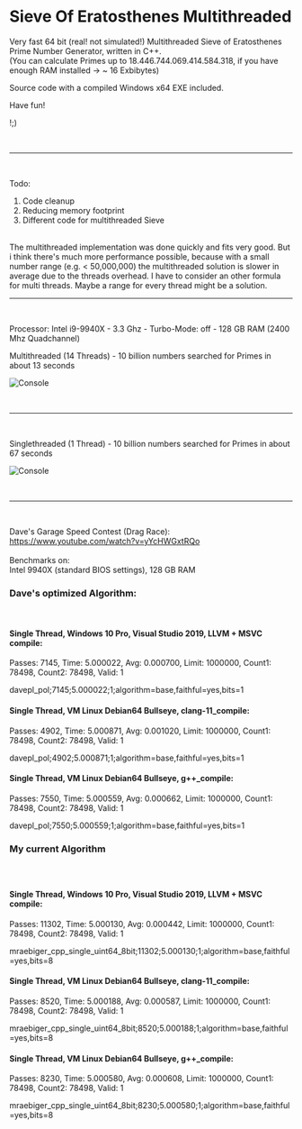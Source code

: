# Sieve Of Eratosthenes Multithreaded
Very fast 64 bit (real! not simulated!) Multithreaded Sieve of Eratosthenes Prime Number Generator, written in C++. <br>
(You can calculate Primes up to 18.446.744.069.414.584.318, if you have enough RAM installed -> ~ 16 Exbibytes)

Source code with a compiled Windows x64 EXE included.

Have fun!

!;)

<br>
<hr>
<br>

Todo:
1. Code cleanup
2. Reducing memory footprint
3. Different code for multithreaded Sieve
<br>
The multithreaded implementation was done quickly and fits very good.
But i think there's much more performance possible, because with a small number range (e.g. < 50,000,000) the multithreaded solution is slower in average due to the threads overhead. I have to consider an other formula for multi threads. Maybe a range for every thread might be a solution.
<br>
<hr>
<br>

Processor: Intel i9-9940X - 3.3 Ghz - Turbo-Mode: off - 128 GB RAM (2400 Mhz Quadchannel)

Multithreaded (14 Threads) - 10 billion numbers searched for Primes in about 13 seconds

![Console](https://github.com/bformless/Prime-Number-Generator-Win64/blob/main/Picture_2021-11-16.jpg)

<br>
<hr>
<br>

Singlethreaded (1 Thread) - 10 billion numbers searched for Primes in about 67 seconds

![Console](https://github.com/bformless/Prime-Number-Generator-Win64/blob/main/Picture_2021-11-16_ST.jpg)

<br>
<hr>
<br>

Dave's Garage Speed Contest (Drag Race):
<br>
https://www.youtube.com/watch?v=yYcHWGxtRQo
<br>
<br>
Benchmarks on:
<br>
Intel 9940X (standard BIOS settings), 128 GB RAM
<br>

<h3>Dave's optimized Algorithm:</h3>
<br>
<h4>Single Thread, Windows 10 Pro, Visual Studio 2019, LLVM + MSVC compile:</h4>
Passes: 7145, Time: 5.000022, Avg: 0.000700, Limit: 1000000, Count1: 78498, Count2: 78498, Valid: 1

davepl_pol;7145;5.000022;1;algorithm=base,faithful=yes,bits=1
<br>
<h4>Single Thread, VM Linux Debian64 Bullseye, clang-11_compile:</h4>
Passes: 4902, Time: 5.000871, Avg: 0.001020, Limit: 1000000, Count1: 78498, Count2: 78498, Valid: 1

davepl_pol;4902;5.000871;1;algorithm=base,faithful=yes,bits=1
<br>
<h4>Single Thread, VM Linux Debian64 Bullseye, g++_compile:</h4>
Passes: 7550, Time: 5.000559, Avg: 0.000662, Limit: 1000000, Count1: 78498, Count2: 78498, Valid: 1

davepl_pol;7550;5.000559;1;algorithm=base,faithful=yes,bits=1
<br>
<h3>My current Algorithm<h3>
<br>
<h4>Single Thread, Windows 10 Pro, Visual Studio 2019, LLVM + MSVC compile:</h4>
Passes: 11302, Time: 5.000130, Avg: 0.000442, Limit: 1000000, Count1: 78498, Count2: 78498, Valid: 1

mraebiger_cpp_single_uint64_8bit;11302;5.000130;1;algorithm=base,faithful=yes,bits=8
<br>
<h4>Single Thread, VM Linux Debian64 Bullseye, clang-11_compile:</h4>
Passes: 8520, Time: 5.000188, Avg: 0.000587, Limit: 1000000, Count1: 78498, Count2: 78498, Valid: 1

mraebiger_cpp_single_uint64_8bit;8520;5.000188;1;algorithm=base,faithful=yes,bits=8
<br>
<h4>Single Thread, VM Linux Debian64 Bullseye, g++_compile:</h4>
Passes: 8230, Time: 5.000580, Avg: 0.000608, Limit: 1000000, Count1: 78498, Count2: 78498, Valid: 1

mraebiger_cpp_single_uint64_8bit;8230;5.000580;1;algorithm=base,faithful=yes,bits=8
